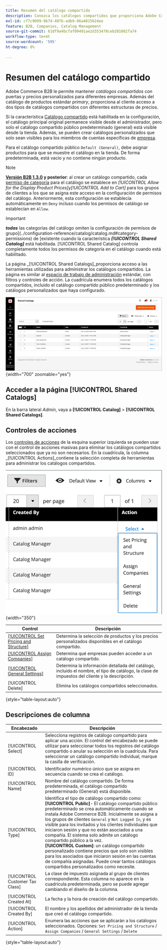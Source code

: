 ```yaml
---
title: Resumen del catálogo compartido
description: Conozca los catálogos compartidos que proporciona Adobe Commerce B2B y cómo puede utilizarlos para mantener catálogos cerrados con precios personalizados para diferentes cuentas de empresa.
exl-id: cf7c9099-9b7d-407b-adb9-06a4815624ee
feature: B2B, Companies, Catalog Management
source-git-commit: 61df9a4bcfaf09491ae2d353478ceb281082fa74
workflow-type: tm+mt
source-wordcount: '595'
ht-degree: 0%

---
```


# Resumen del catálogo compartido

Adobe Commerce B2B le permite mantener _catálogos compartidos_ con puertas y precios personalizados para diferentes empresas. Además del catálogo de productos estándar _primary_, proporciona al cliente acceso a dos tipos de catálogos compartidos con diferentes estructuras de precios.

Si la característica [Catálogo compartido](enable-basic-features.md) está habilitada en la configuración, el catálogo principal original permanece visible desde el administrador, pero solo el catálogo compartido público predeterminado (general) está visible desde la tienda. Además, se pueden crear catálogos personalizados que solo sean visibles para los miembros de cuentas específicas de [empresa](account-companies.md).

Para el catálogo compartido público `Default (General)`, debe asignar productos para que se muestre el catálogo en la tienda. De forma predeterminada, está vacío y no contiene ningún producto.

>[!NOTE]
>
>**[Versión B2B 1.3.0](release-notes.md#b2b-v130) y posterior**: al crear un catálogo compartido, cada [permiso de categoría](../catalog/category-permissions.md) para el catálogo se establece en _[!UICONTROL Allow for the Display Product Prices]_y_[!UICONTROL Add to Cart]_ para los grupos de clientes a los que se asigna este acceso en la configuración de permisos del catálogo. Anteriormente, esta configuración se establecía automáticamente en `Deny` incluso cuando los permisos de catálogo se establecían en `Allow`.

>[!IMPORTANT]
>
>**_todas_** las categorías del catálogo omiten la configuración de permisos de grupo](../configuration-reference/catalog/catalog.md#category-permissions) de [existente cuando la característica **_[!UICONTROL Shared Catalog]_** está habilitada. [!UICONTROL Shared Catalog] controla completamente todos los permisos de categoría en el catálogo cuando está habilitado.

La página _[!UICONTROL Shared Catalogs]_proporciona acceso a las herramientas utilizadas para administrar los catálogos compartidos. La página es similar al [espacio de trabajo de administración](../getting-started/admin-workspace.md) estándar, con filtros y controles de acción. La cuadrícula enumera todos los catálogos compartidos, incluido el catálogo compartido público predeterminado y los catálogos personalizados que haya configurado.

![Catálogos compartidos](./assets/shared-catalogs-grid.png){width="700" zoomable="yes"}

## Acceder a la página [!UICONTROL Shared Catalogs]

En la barra lateral _Admin_, vaya a **[!UICONTROL Catalog]** > **[!UICONTROL Shared Catalogs]**.

## Controles de acciones

Los [controles de acciones](../getting-started/admin-actions-control.md) de la esquina superior izquierda se pueden usar con el control de acciones masivas para eliminar los catálogos compartidos seleccionados que ya no son necesarios. En la cuadrícula, la columna _[!UICONTROL Actions]_contiene la selección completa de herramientas para administrar los catálogos compartidos.

![Acciones de catálogo compartido](./assets/shared-catalog-grid-action-column-controls.png){width="350"}

| Control | Descripción |
|------|-----------|
| [[!UICONTROL Set Pricing and Structure]](catalog-shared-pricing-structure.md) | Determina la selección de productos y los precios personalizados disponibles en el catálogo compartido. |
| [[!UICONTROL Assign Companies]](catalog-shared-assign-companies.md) | Determina qué empresas pueden acceder a un catálogo compartido. |
| [[!UICONTROL General Settings]](catalog-shared-manage.md) | Determina la información detallada del catálogo, incluido el nombre, el tipo de catálogo, la clase de impuestos del cliente y la descripción. |
| [!UICONTROL Delete] | Elimina los catálogos compartidos seleccionados. |

{style="table-layout:auto"}

## Descripciones de columna

| Encabezado | Descripción |
|--- |--- |
| [!UICONTROL Select] | Selecciona registros de catálogo compartido para aplicar una acción. El control del encabezado se puede utilizar para seleccionar todos los registros del catálogo compartido o anular su selección en la cuadrícula. Para seleccionar un catálogo compartido individual, marque la casilla de verificación. |
| [!UICONTROL ID] | Identificador numérico único que se asigna en secuencia cuando se crea el catálogo. |
| [!UICONTROL Name] | Nombre del catálogo compartido. De forma predeterminada, el catálogo compartido predeterminado (General) está disponible. |
| [!UICONTROL Type] | Identifica el tipo de catálogo compartido como: <br/>**[!UICONTROL Public]**- El catálogo compartido público predeterminado se crea automáticamente cuando se instala Adobe Commerce B2B. Inicialmente se asigna a los grupos de clientes `General` y `Not Logged In`, y es visible para los invitados y los clientes individuales que iniciaron sesión y que no están asociados a una compañía. El sistema solo admite un catálogo compartido público a la vez.<br/>**[!UICONTROL Custom]**: un catálogo compartido personalizado contiene precios que solo son visibles para los asociados que iniciaron sesión en las cuentas de compañía asignadas. Puede crear tantos catálogos compartidos personalizados como necesite. |
| [!UICONTROL Customer Tax Class] | La clase de impuesto asignada al grupo de clientes correspondiente. Esta columna no aparece en la cuadrícula predeterminada, pero se puede agregar cambiando el diseño de la columna. |
| [!UICONTROL Created At] | La fecha y la hora de creación del catálogo compartido. |
| [!UICONTROL Created By] | El nombre y los apellidos del administrador de la tienda que creó el catálogo compartido. |
| [!UICONTROL Action] | Enumera las acciones que se aplicarán a los catálogos seleccionados. Opciones: `Set Pricing and Structure` / `Assign Companies` / `General Settings` / `Delete` |

{style="table-layout:auto"}
